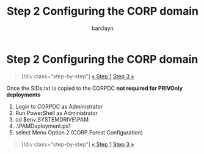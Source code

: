 ﻿---
# required metadata

title: Step 2 Configuring the CORP domain
description: This article describes the second step required to configure the corp domain which involves running a script after sids.txt is copied to the CORPDC
keywords:
author: barclayn
ms.author: barclayn
manager: MBaldwin
ms.date: 08/18/2017
ms.topic: article
ms.service: microsoft-identity-manager
ms.technology: active-directory-domain-services
ms.assetid: 4b524ae7-6610-40a0-8127-de5a08988a8a

# optional metadata

#ROBOTS:
#audience:
#ms.devlang:
ms.reviewer:
ms.suite: ems
#ms.tgt_pltfrm:
#ms.custom:

---

# Step 2 Configuring the CORP domain

>[!div class="step-by-step"]
[« Step 1](sp1-step1-configuring-priv-domain.md)
[Step 3 »](sp1-step3-installing-configuring-sql.md)

Once the SIDs.txt is copied to the CORPDC **not required for PRIVOnly deployments**

1. Login to CORPDC as Administrator
2. Run PowerShell as Administrator
3. cd $env:SYSTEMDRIVE\PAM
4. .\PAMDeployment.ps1
5. select Menu Option 2 (CORP Forest Configuration)

>[!div class="step-by-step"]
[« Step 1](sp1-step1-configuring-priv-domain.md)
[Step 3 »](sp1-step3-installing-configuring-sql.md)
